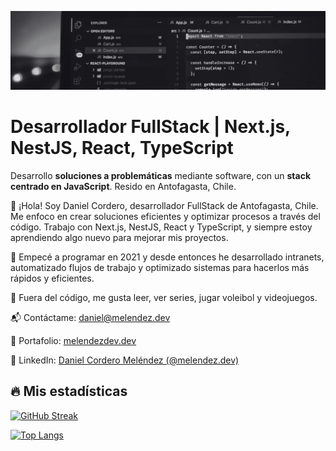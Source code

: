 ![Banner with information about me](./banner.png)
# Desarrollador FullStack | Next.js, NestJS, React, TypeScript

Desarrollo **soluciones a problemáticas** mediante software, con un **stack centrado en JavaScript**. Resido en Antofagasta, Chile.

👋 ¡Hola! Soy Daniel Cordero, desarrollador FullStack de Antofagasta, Chile. Me enfoco en crear soluciones eficientes y optimizar procesos a través del código. Trabajo con Next.js, NestJS, React y TypeScript, y siempre estoy aprendiendo algo nuevo para mejorar mis proyectos.

🚀 Empecé a programar en 2021 y desde entonces he desarrollado intranets, automatizado flujos de trabajo y optimizado sistemas para hacerlos más rápidos y eficientes.

🌱 Fuera del código, me gusta leer, ver series, jugar voleibol y videojuegos.

📬 Contáctame: daniel@melendez.dev

🔗 Portafolio: [melendezdev.dev](https://melendez.dev)

💼 LinkedIn: [Daniel Cordero Meléndez (@melendez.dev)](https://www.linkedin.com/in/melendezdev/)

## 🔥 Mis estadísticas

[![GitHub Streak](https://streak-stats.demolab.com?user=melendezdev&theme=blueberry-duo&hide_border=true&locale=es&date_format=j%20M%5B%20Y%5D&mode=weekly)](https://git.io/streak-stats)

[![Top Langs](https://github-readme-stats.vercel.app/api/top-langs/?username=melendezdev&theme=blueberry&layout=compact)](https://github.com/anuraghazra/github-readme-stats)
